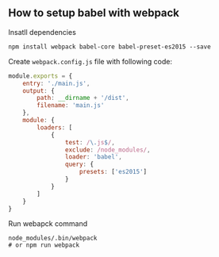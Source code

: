 ## How to setup babel with webpack

Insatll dependencies

```
npm install webpack babel-core babel-preset-es2015 --save
```

Create `webpack.config.js` file with following code:

```js
module.exports = {
    entry: './main.js',
    output: {
        path: __dirname + '/dist',
        filename: 'main.js'
    },
    module: {
        loaders: [
            {
                test: /\.js$/,
                exclude: /node_modules/,
                loader: 'babel',
                query: {
                    presets: ['es2015']
                }
            }
        ]
    }
}
```

Run webapck command

```
node_modules/.bin/webpack
# or npm run webpack
```